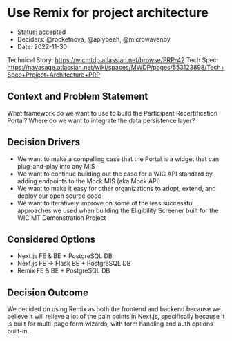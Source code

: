 # Use Remix for project architecture

* Status: accepted
* Deciders: @rocketnova, @aplybeah, @microwavenby
* Date: 2022-11-30

Technical Story: https://wicmtdp.atlassian.net/browse/PRP-42
Tech Spec: https://navasage.atlassian.net/wiki/spaces/MWDP/pages/553123898/Tech+Spec+Project+Architecture+PRP

## Context and Problem Statement

What framework do we want to use to build the Participant Recertification Portal?
Where do we want to integrate the data persistence layer?

## Decision Drivers

- We want to make a compelling case that the Portal is a widget that can plug-and-play into any MIS
- We want to continue building out the case for a WIC API standard by adding endpoints to the Mock MIS (aka Mock API)
- We want to make it easy for other organizations to adopt, extend, and deploy our open source code
- We want to iteratively improve on some of the less successful approaches we used when building the Eligibility Screener built for the WIC MT Demonstration Project

## Considered Options

* Next.js FE & BE + PostgreSQL DB
* Next.js FE → Flask BE + PostgreSQL DB
* Remix FE & BE + PostgreSQL DB

## Decision Outcome

We decided on using Remix as both the frontend and backend because we believe it will relieve a lot of the pain points in Next.js, specifically because it is built for multi-page form wizards, with form handling and auth options built-in.
